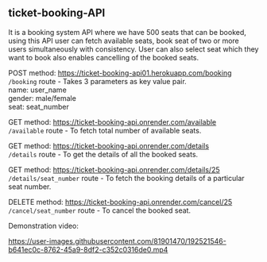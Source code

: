 ## ticket-booking-API
It is a booking system API where we have 500 seats that can be booked, using this API user can fetch available seats, book seat of two or more users simultaneously with consistency. User can also select seat which they want to book also enables cancelling of the booked seats.

POST method: https://ticket-booking-api01.herokuapp.com/booking <br>
`/booking` route - Takes 3 parameters as key value pair. <br>
name: user_name <br>
gender: male/female <br>
seat: seat_number <br>

GET method: https://ticket-booking-api.onrender.com/available <br>
`/available` route - To fetch total number of available seats. <br>

GET method: https://ticket-booking-api.onrender.com/details <br>
`/details` route - To get the details of all the booked seats. <br>

GET method: https://ticket-booking-api.onrender.com/details/25 <br>
`/details/seat_number` route - To fetch the booking details of a particular seat number. <br>

DELETE method: https://ticket-booking-api.onrender.com/cancel/25 <br>
`/cancel/seat_number` route - To cancel the booked seat. <br>

Demonstration video: 

https://user-images.githubusercontent.com/81901470/192521546-b641ec0c-8762-45a9-8df2-c352c0316de0.mp4

